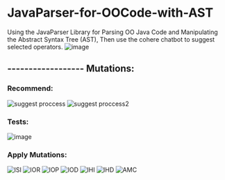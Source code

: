 # JavaParser-for-OOCode-with-AST
Using the JavaParser Library for Parsing OO Java Code and Manipulating the Abstract Syntax Tree (AST),
Then use the cohere chatbot to suggest selected operators.
![image](https://github.com/user-attachments/assets/a02fc508-5b5f-40cb-a98c-061a1951ab0c)

## ------------------ Mutations:
### Recommend:

![suggest proccess](https://github.com/user-attachments/assets/17d3c24f-d263-405f-9f18-3072fea8911f)
![suggest proccess2](https://github.com/user-attachments/assets/f097db76-cc14-4bef-bec3-f67a2c1dc913)

### Tests:
![image](https://github.com/user-attachments/assets/622a29b7-5b99-49a9-a3f4-71cd7cff38ae)

### Apply Mutations:
![ISI](https://github.com/user-attachments/assets/272bcbcd-3056-4217-9350-4361d489b56a)
![IOR](https://github.com/user-attachments/assets/90781add-3d81-4d64-832a-63b3de6e278b)
![IOP](https://github.com/user-attachments/assets/6c52636e-bd8d-4246-b8fb-3f5992f4d305)
![IOD](https://github.com/user-attachments/assets/86e8480c-5901-42cc-a593-079d56ff4827)
![IHI](https://github.com/user-attachments/assets/5c226e8e-47a4-4f53-9476-1fff4a05309f)
![IHD](https://github.com/user-attachments/assets/1aaee356-7491-43ce-9c86-248ce2522e4f)
![AMC](https://github.com/user-attachments/assets/b5040393-d4ea-4eaa-8089-7cd5ea02fc1d)
